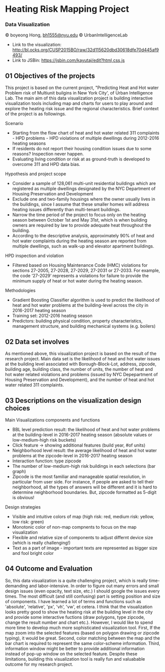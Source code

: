 # Heating Risk Mapping Project
### Data Visualization 

© boyeong Hong, bh1555@nyu.edu
© UrbanIntelligenceLab



* Link to the visualization: http://bl.ocks.org/CUSP2015BO/raw/32d115620dbd30618dfe70d445af9493/
* Link to JSBin: https://jsbin.com/kayutaj/edit?html,css,js


## 01 Objectives of the projects
This project is based on the current project, "Predicting Heat and Hot water Problem risk of Multiunit builgins in New York City', of Urban Intelligence Lab. The main aim of this data visualization project is building interactive visualization tools including map and charts for users to play around and explore the heating risk issue and the regional characteristics. Brief context of the project is as followings.

Scenario
* Starting from the flow chart of heat and hot water related 311 complaints - HPD problems - HPD violations of multiple dwellings during 2012-2016 heating seasons
* If residents do not report their housing condition issues due to some reasons? Inspection never happen.
* Evaluating living condition or risk at as ground-truth is developed to overcome 311 and HPD data bias.

Hypothesis and project scope
* Consider a sample of 128,061 multi-unit residential buildings which are registered as multiple dwellings designated by the NYC Department of Housing Preservation and Development
* Exclude one and two-family housings where the owner usually lives in the buildings, since I assume that these smaller homes will address heating issues differently than multi-tenant buildings. 
* Narrow the time period of the project to focus only on the heating season between October 1st and May 31st, which is when building owners are required by law to provide adequate heat throughout the building.
* According to the descriptive analysis, approximately 90% of heat and hot water complaints during the heating season are reported from multiple dwellings, such as walk-up and elevator apartment buildings. 

HPD inspection and violation
* Filtered based on Housing Maintenance Code (HMC) violations for sections 27-2005, 27-2028, 27-2029, 27-2031 or 27-2033.
For example, the code ‘27-2029’ represents a violations for failure to provide the minimum supply of heat or hot water during the heating season.

Methodologies
* Gradient Boosting Classifier algorithm is used to predict the likelihood of heat and hot water problems at the building-level across the city in 2016-2017 heating season
* Training set: 2012-2016 heating season
* Predictors: building physical condition, property characteristics, management structure, and building mechanical systems (e.g. boilers)

## 02 Data set involves
As mentioned above, this visualization project is based on the result of the research project. Main data set is the likelihood of heat and hot water issues at the building level associated with Borough-Block-Lot, address, zipcode, building age, building class, the number of units, the number of heat and hot water related violations and problems (issued by NYC Depepartment of Housing Preservation and Development), and the number of heat and hot water related 311 complaints.

## 03 Descriptions on the visualization design choices
Main Visualizations components and functions
* BBL level prediction result: the likelihood of heat and hot water problems at the building-level in 2016-2017 heating season (absolute values or low-medium-high risk buckets)
* Click feature → showing additional features (build year, #of units)
* Neighborhood level result: the average likelihood of heat and hot water problems at the zipcode-level in 2016-2017 heating season
* Interaction function: type zipcode
* The number of low-medium-high risk buildings in each selections (bar graph)
* Zipcode is the most familiar and manageable spatial resolution, in particular from user side. For instance, if people are asked to tell their neighborhood, all the types of answers will be different and it is hard to determine neighborhood boundaries. But, zipcode formatted as 5-digit is obvious!

Design strategies
* Visible and intuitive colors of map (high risk: red, medium risk: yellow, low risk: green)
* Monotonic color of non-map compnents to focus on the map visualization
* Flexible and relative size of components to adjust differnt device size (which is really challenging!)
* Text as a part of image - important texts are represented as bigger size and fool bright color

## 04 Outcome and Evaluation
So, this data visualization is a quite challenging project, which is really time-demanding and labor-intensive. In order to figure out many errors and small design issues (even opacity, text size, etc.) I should google the issues every times. The most difficult (and still confusing) part is setting position and size of components. I have learned a lot of terms and functions such as 'absolute', 'relative', 'px', 'vh', 'vw', et cetera. I think that the visualization looks pretty good to show the heating risk at the building level in the city and provide some interactive fuctions (draw polygons, type zipcode, change the result number and chart etc.). However, I would like to spend more time to develop much more sophisticated visualization tool. First, If the map zoom into the selected features (based on polygon drawing or zipcode typing), it would be great. Second, color matching between the map and the bar chart is required to represent the same color-scheme information. Third, information window might be better to provide additional information instead of pop-up window on the selected feature. Despite these limitations, building this visualization tool is really fun and valuabable outcome for my research project. 

